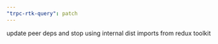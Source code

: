 ```yaml
---
"trpc-rtk-query": patch
---
```


update peer deps and stop using internal dist imports from redux toolkit
